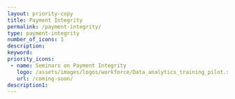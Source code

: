 ```yaml
---
layout: priority-copy
title: Payment Integrity
permalink: /payment-integrity/
type: payment-integrity
number_of_icons: 1
description: 
keyword: 
priority_icons: 
 - name: Seminars on Payment Integrity
   logo: /assets/images/logos/workforce/Data_analytics_training_pilot.svg
   url: /coming-soon/
description1:
---
```





